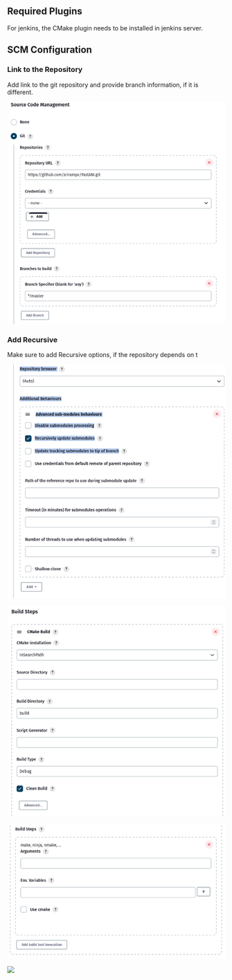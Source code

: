 
## Required Plugins

For jenkins, the CMake plugin needs to be installed in jenkins server.


##  SCM Configuration

### Link to the Repository

Add link to the git repository and provide branch information, if it is different.

![Link to Repository](/images/scm_link.png)

### Add Recursive 

Make sure to add Recursive options, if the repository depends on t 

![Additional Repo Details](/images/scm_recur.png)


![](/images/build_cmake.png)

![](/images/build_make.png)

![](/images/build_coverage.png)
